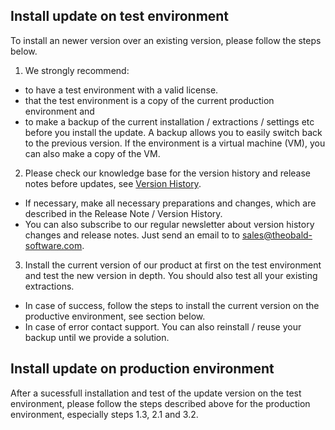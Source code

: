 ## Install update on test environment
To install an newer version over an existing version, please follow the steps below. 

1. We strongly recommend:  
  - to have a test environment with a valid license.   
  - that the test environment is a copy of the current production environment and  
  - to make a backup of the current installation / extractions / settings etc before you install the update. A backup allows you to easily switch back to the previous version. If the environment is a virtual machine (VM), you can also make a copy of the VM.  


2. Please check our knowledge base for the version history and release notes before updates, see [Version History](https://kb.theobald-software.com/version-history).  
  - If necessary, make all necessary preparations and changes, which are described in the Release Note / Version History. 
  - You can also subscribe to our regular newsletter about version history changes and release notes. Just send an email to to sales@theobald-software.com.  

3. Install the current version of our product at first on the test environment and test the new version in depth. You should also test all your existing extractions.  
  - In case of success, follow the steps to install the current version on the productive environment, see section below.    
  - In case of error contact support. You can also reinstall / reuse your backup until we provide a solution. 

## Install update on production environment 
After a sucessfull installation and test of the update version on the test environment, please follow the steps described above for the production environment, especially steps 1.3,  2.1 and 3.2. 